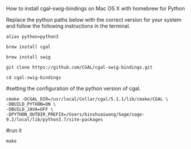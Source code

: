 How to install cgal-swig-bindings on Mac OS X with homebrew for Python

Replace the python paths below with the correct version for your system and follow the following instructions in the terminal.

```
alias python=python3

brew install cgal 

brew install swig

git clone https://github.com/CGAL/cgal-swig-bindings.git 

cd cgal-swig-bindings
```

#setting the configuration of the python version of cgal.

```
cmake -DCGAL_DIR=/usr/local/Cellar/cgal/5.1.1/lib/cmake/CGAL \
-DBUILD_PYTHON=ON \
-DBUILD_JAVA=OFF \
-DPYTHON_OUTDIR_PREFIX=/Users/binshuaiwang/Sage/sage-9.2/local/lib/python3.7/site-packages
```

#run it

```
make
```
